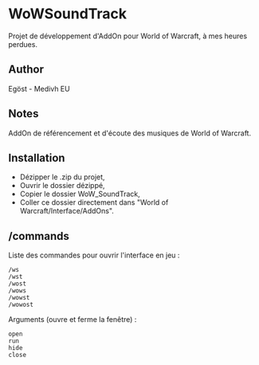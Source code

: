 # WoWSoundTrack
Projet de développement d'AddOn pour World of Warcraft, à mes heures perdues.

## Author
Egöst - Medivh EU

## Notes
AddOn de référencement et d'écoute des musiques de World of Warcraft.

## Installation
* Dézipper le .zip du projet,
* Ouvrir le dossier dézippé,
* Copier le dossier WoW_SoundTrack,
* Coller ce dossier directement dans "World of Warcraft/Interface/AddOns".

## /commands
Liste des commandes pour ouvrir l'interface en jeu :
```
/ws
/wst
/wost
/wows
/wowst
/wowost
```

Arguments (ouvre et ferme la fenêtre) :
```
open
run
hide
close
```
